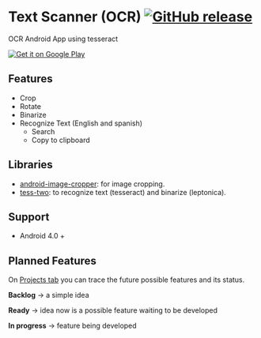 # Text Scanner (OCR) [![GitHub release](https://img.shields.io/github/release/testica/text-scanner.svg)]()
OCR Android App using tesseract

<a href='https://play.google.com/store/apps/details?id=com.ltapps.textscanner&hl=en&utm_source=global_co&utm_medium=prtnr&utm_content=Mar2515&utm_campaign=PartBadge&pcampaignid=MKT-Other-global-all-co-prtnr-py-PartBadge-Mar2515-1'><img alt='Get it on Google Play' src='https://play.google.com/intl/en_us/badges/images/badge_new.png'/></a>

## Features
- Crop
- Rotate
- Binarize
- Recognize Text (English and spanish)
  - Search
  - Copy to clipboard
  
## Libraries
- [android-image-cropper](https://github.com/ArthurHub/Android-Image-Cropper): for image cropping.
- [tess-two](https://github.com/rmtheis/tess-two): to recognize text (tesseract) and binarize (leptonica).

## Support
- Android 4.0 +

## Planned Features
On [Projects tab](https://github.com/testica/text-scanner/projects/1) you can trace the future possible features and its status.

**Backlog**     → a simple idea 

**Ready**       → idea now is a possible feature waiting to be developed

**In progress** → feature being developed
